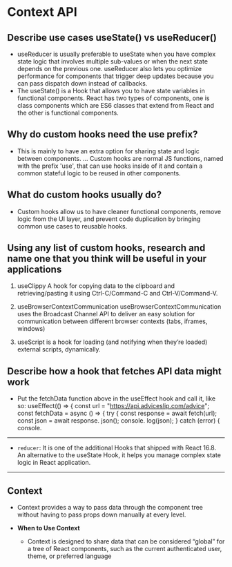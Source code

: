 # Context API

## Describe use cases useState() vs useReducer()
- useReducer is usually preferable to useState when you have complex state logic that involves multiple sub-values or when the next state depends on the previous one. useReducer also lets you optimize performance for components that trigger deep updates because you can pass dispatch down instead of callbacks.
- The useState() is a Hook that allows you to have state variables in functional components. React has two types of components, one is class components which are ES6 classes that extend from React and the other is functional components.

## Why do custom hooks need the use prefix?
- This is mainly to have an extra option for sharing state and logic between components. ... Custom hooks are normal JS functions, named with the prefix 'use', that can use hooks inside of it and contain a common stateful logic to be reused in other components.

## What do custom hooks usually do?
- Custom hooks allow us to have cleaner functional components, remove logic from the UI layer, and prevent code duplication by bringing common use cases to reusable hooks.

## Using any list of custom hooks, research and name one that you think will be useful in your applications
1. useClippy A hook for copying data to the clipboard and retrieving/pasting it using Ctrl-C/Command-C and Ctrl-V/Command-V.

2. useBrowserContextCommunication useBrowserContextCommunication uses the Broadcast Channel API to deliver an easy solution for communication between different browser contexts (tabs, iframes, windows)

3. useScript is a hook for loading (and notifying when they’re loaded) external scripts, dynamically.

## Describe how a hook that fetches API data might work
- Put the fetchData function above in the useEffect hook and call it, like so: useEffect(() => { const url = "https://api.adviceslip.com/advice"; const fetchData = async () => { try { const response = await fetch(url); const json = await response. json(); console. log(json); } catch (error) { console.

---

- `reducer`: It is one of the additional Hooks that shipped with React 16.8. An alternative to the useState Hook, it helps you manage complex state logic in React application.

---

## Context

- Context provides a way to pass data through the component tree without having to pass props down manually at every level.

- **When to Use Context**
  - Context is designed to share data that can be considered “global” for a tree of React components, such as the current authenticated user, theme, or preferred language